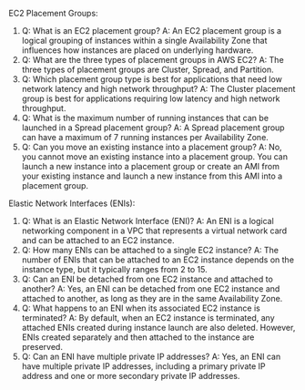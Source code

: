 EC2 Placement Groups:

1. Q: What is an EC2 placement group? A: An EC2 placement group is a logical grouping of instances within a single Availability Zone that influences how instances are placed on underlying hardware.
2. Q: What are the three types of placement groups in AWS EC2? A: The three types of placement groups are Cluster, Spread, and Partition.
3. Q: Which placement group type is best for applications that need low network latency and high network throughput? A: The Cluster placement group is best for applications requiring low latency and high network throughput.
4. Q: What is the maximum number of running instances that can be launched in a Spread placement group? A: A Spread placement group can have a maximum of 7 running instances per Availability Zone.
5. Q: Can you move an existing instance into a placement group? A: No, you cannot move an existing instance into a placement group. You can launch a new instance into a placement group or create an AMI from your existing instance and launch a new instance from this AMI into a placement group.

Elastic Network Interfaces (ENIs):

1. Q: What is an Elastic Network Interface (ENI)? A: An ENI is a logical networking component in a VPC that represents a virtual network card and can be attached to an EC2 instance.
2. Q: How many ENIs can be attached to a single EC2 instance? A: The number of ENIs that can be attached to an EC2 instance depends on the instance type, but it typically ranges from 2 to 15.
3. Q: Can an ENI be detached from one EC2 instance and attached to another? A: Yes, an ENI can be detached from one EC2 instance and attached to another, as long as they are in the same Availability Zone.
4. Q: What happens to an ENI when its associated EC2 instance is terminated? A: By default, when an EC2 instance is terminated, any attached ENIs created during instance launch are also deleted. However, ENIs created separately and then attached to the instance are preserved.
5. Q: Can an ENI have multiple private IP addresses? A: Yes, an ENI can have multiple private IP addresses, including a primary private IP address and one or more secondary private IP addresses.